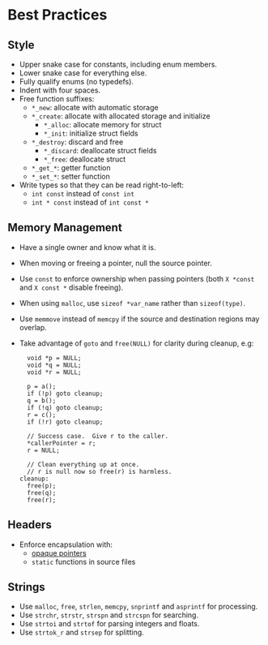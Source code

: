 # Best Practices

## Style

- Upper snake case for constants, including enum members.
- Lower snake case for everything else.
- Fully qualify enums (no typedefs).
- Indent with four spaces.
- Free function suffixes:
  - `*_new`: allocate with automatic storage
  - `*_create`: allocate with allocated storage and initialize
    - `*_alloc`: allocate memory for struct
    - `*_init`: initialize struct fields
  - `*_destroy`: discard and free
    - `*_discard`: deallocate struct fields
    - `*_free`: deallocate struct
  - `*_get_*`: getter function
  - `*_set_*`: setter function
- Write types so that they can be read right-to-left:
  - `int const` instead of `const int`
  - `int * const` instead of `int const *`

## Memory Management

- Have a single owner and know what it is.
- When moving or freeing a pointer, null the source pointer.
- Use `const` to enforce ownership when passing pointers (both `X *const` and `X const *` disable freeing).
- When using `malloc`, use `sizeof *var_name` rather than `sizeof(type)`.
- Use `memmove` instead of `memcpy` if the source and destination regions may overlap.
- Take advantage of `goto` and `free(NULL)` for clarity during cleanup, e.g:

  ```
    void *p = NULL;
    void *q = NULL;
    void *r = NULL;

    p = a();
    if (!p) goto cleanup;
    q = b();
    if (!q) goto cleanup;
    r = c();
    if (!r) goto cleanup;

    // Success case.  Give r to the caller.
    *callerPointer = r;
    r = NULL;

    // Clean everything up at once.
    // r is null now so free(r) is harmless.
  cleanup:
    free(p);
    free(q);
    free(r);
  ```

## Headers

- Enforce encapsulation with:
  - [opaque pointers](https://stackoverflow.com/questions/7553750/what-is-an-opaque-pointer-in-c)
  - `static` functions in source files

## Strings

- Use `malloc`, `free`, `strlen`, `memcpy`, `snprintf` and `asprintf` for processing.
- Use `strchr`, `strstr`, `strspn` and `strcspn` for searching.
- Use `strtoi` and `strtof` for parsing integers and floats.
- Use `strtok_r` and `strsep` for splitting.
